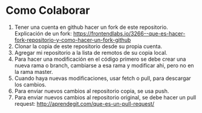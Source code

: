 # Como Colaborar

1. Tener una cuenta en github hacer un fork de este repositorio.
Explicación de un fork: https://frontendlabs.io/3266--que-es-hacer-fork-repositorio-y-como-hacer-un-fork-github
2. Clonar la copia de este repositorio desde su propia cuenta.
3. Agregar mi repositorio a la lista de remotos de su copia local.
4. Para hacer una modificación en el código primero se debe crear una nueva rama o branch, cambiarse a esa rama y modificar ahi, pero no en la rama master.
5. Cuando haya nuevas modificaciones, usar fetch o pull, para descargar los cambios.
6. Para enviar nuevos cambios al repositorio copia, se usa push.
7. Para enviar nuevos cambios al repositorio original, se debe hacer un pull request: http://aprendegit.com/que-es-un-pull-request/
